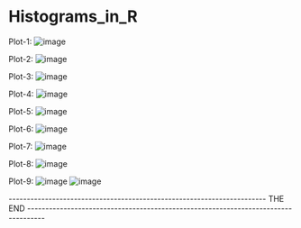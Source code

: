 # Histograms_in_R

Plot-1: 
![image](https://user-images.githubusercontent.com/62785524/142581915-e7b2daf7-102b-4698-bb57-5c5f46eb9dae.png)

Plot-2:
![image](https://user-images.githubusercontent.com/62785524/142581973-00d414bc-b691-4aeb-828c-0351eaf70a79.png)

Plot-3:
![image](https://user-images.githubusercontent.com/62785524/142582119-0d5d4d62-8cd5-44e8-b3aa-f7816beeefb2.png)

Plot-4:
![image](https://user-images.githubusercontent.com/62785524/142582232-7a3555e8-51fb-420e-b81d-700426a51277.png)

Plot-5:
![image](https://user-images.githubusercontent.com/62785524/142582307-a1fefa44-51e2-437a-af7b-6a32644e15f9.png)

Plot-6:
![image](https://user-images.githubusercontent.com/62785524/142582416-0e33cd3c-9346-4845-ae91-8631d6f435ca.png)

Plot-7:
![image](https://user-images.githubusercontent.com/62785524/142582678-01b78771-fc35-4a7e-82c2-69b932b32cb4.png)

Plot-8:
![image](https://user-images.githubusercontent.com/62785524/142582860-6626acfc-1be3-4667-a98f-c615f4005c70.png)

Plot-9:
![image](https://user-images.githubusercontent.com/62785524/142583545-66e1c7a7-3346-4d62-8625-d4bf78179497.png)
![image](https://user-images.githubusercontent.com/62785524/142583661-e61d0d53-5b1a-498e-8515-e3b196b88ee4.png)


----------------------------------------------------------------------- THE END -----------------------------------------------------------------------------------
